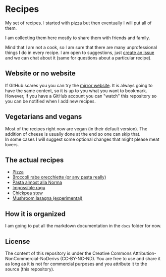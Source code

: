 # Recipes

My set of recipes. I started with pizza but then eventually I will put all of them.

I am collecting them here mostly to share them with friends and family.

Mind that I am not a cook, so I am sure that there are many unprofessional things I do in every recipe. I am open to suggestions, just [create an issue](https://github.com/micdonato/pizza/issues) and we can chat about it (same for questions about a particular recipe).

## Website or no website

If GitHub scares you you can try the [mirror website](https://micdonato.github.io/pizza/). It is always going to have the same content, so it is up to you what you want to bookmark.
However, if you have a GitHub account you can "watch" this repository so you can be notified when I add new recipes.

## Vegetarians and vegans

Most of the recipes right now are vegan (in their default version). The addition of cheese is usually done at the end so one can skip that.  
In some cases I will suggest some optional changes that might please meat lovers.

## The actual recipes

* [Pizza](docs/bestpizza.md)
* [Broccoli rabe orecchiette (or any pasta really)](docs/rabepasta.md) 
* [Pasta almost alla Norma](docs/pastanorma.md)
* [Impossible ragu](docs/impossibleragu.md)
* [Chickpea stew](docs/pastaececi.md)
* [Mushroom lasagna (experimental)](docs/mushroom_lasagna.md)

## How it is organized

I am going to put all the markdown documentation in the `docs` folder for now.

## License

The content of this repository is under the Creative Commons Attribution-NonCommercial-NoDerivs (CC-BY-NC-ND). You are free to use and  share it as long as it is not for commercial purposes and you attribute it to the source (this repository).
